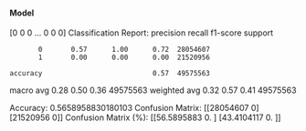 #### Model
[0 0 0 ... 0 0 0]
Classification Report:
              precision    recall  f1-score   support

           0       0.57      1.00      0.72  28054607
           1       0.00      0.00      0.00  21520956

    accuracy                           0.57  49575563
   macro avg       0.28      0.50      0.36  49575563
weighted avg       0.32      0.57      0.41  49575563

Accuracy: 0.5658958830180103
Confusion Matrix:
[[28054607        0]
 [21520956        0]]
Confusion Matrix (%):
[[56.5895883  0.       ]
 [43.4104117  0.       ]]
